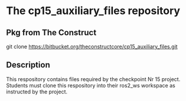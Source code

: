 # The cp15_auxiliary_files repository

## Pkg from The Construct
git clone https://bitbucket.org/theconstructcore/cp15_auxiliary_files.git

## Description

This respository contains files required by the checkpoint Nr 15 project.
Students must clone this respository into their ros2_ws workspace as instructed by the project.
